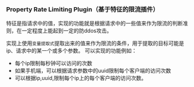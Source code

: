 ### Property Rate Limiting Plugin（基于特征的限流插件）

特征是指请求中的值，实现的功能就是根据请求中的一些值来作为限流的判断准则，在一定程度上能起到一定的防ddos攻击。

实现上使用`变量提取式`提取出来的值来作为限流的条件，用于提取的目标可能是ip、请求中的某一个或多个参数。
可以实现的功能例如：

- 每个ip限制每秒钟可以访问的次数
- 如果手机端，可以根据请求参数中的uuid限制每个客户端的访问次数
- 可以根据ip,uuid,限制每个ip上的每个客户端的访问次数。



